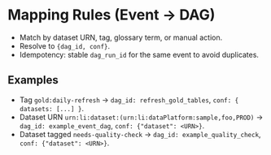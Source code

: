 # Mapping Rules (Event → DAG)
- Match by dataset URN, tag, glossary term, or manual action.
- Resolve to `{dag_id, conf}`.
- Idempotency: stable `dag_run_id` for the same event to avoid duplicates.

## Examples
- Tag `gold:daily-refresh` → `dag_id: refresh_gold_tables`, `conf: { datasets: [...] }`.
- Dataset URN `urn:li:dataset:(urn:li:dataPlatform:sample,foo,PROD)` → `dag_id: example_event_dag`, `conf: {"dataset": <URN>}`.
- Dataset tagged `needs-quality-check` → `dag_id: example_quality_check`, `conf: {"dataset": <URN>}`.
